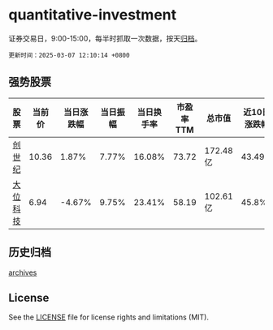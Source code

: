 # quantitative-investment

证券交易日，9:00-15:00，每半时抓取一次数据，按天[归档](archives)。

`更新时间：2025-03-07 12:10:14 +0800`

## 强势股票

|股票|当前价|当日涨跌幅|当日振幅|当日换手率|市盈率TTM|总市值|近10日涨跌幅|
|----|----|----|----|----|----|----|----|
|[创世纪](https://xueqiu.com/S/SZ300083)|10.36|1.87%|7.77%|16.08%|73.72|172.48亿|43.49%|
|[大位科技](https://xueqiu.com/S/SH600589)|6.94|-4.67%|9.75%|23.41%|58.19|102.61亿|45.8%|

## 历史归档

[archives](archives)

## License

See the [LICENSE](LICENSE) file for license rights and limitations (MIT).